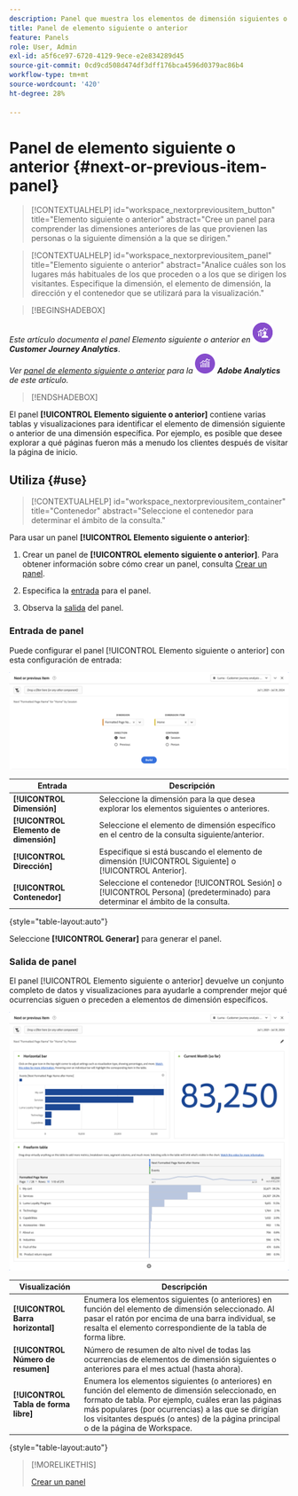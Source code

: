```yaml
---
description: Panel que muestra los elementos de dimensión siguientes o anteriores de una dimensión específica.
title: Panel de elemento siguiente o anterior
feature: Panels
role: User, Admin
exl-id: a5f6ce97-6720-4129-9ece-e2e834289d45
source-git-commit: 0cd9cd508d474df3dff176bca4596d0379ac86b4
workflow-type: tm+mt
source-wordcount: '420'
ht-degree: 28%

---
```


# Panel de elemento siguiente o anterior {#next-or-previous-item-panel}

<!-- markdownlint-disable MD034 -->

>[!CONTEXTUALHELP]
>id="workspace_nextorpreviousitem_button"
>title="Elemento siguiente o anterior"
>abstract="Cree un panel para comprender las dimensiones anteriores de las que provienen las personas o la siguiente dimensión a la que se dirigen."

>[!CONTEXTUALHELP]
>id="workspace_nextorpreviousitem_panel"
>title="Elemento siguiente o anterior"
>abstract="Analice cuáles son los lugares más habituales de los que proceden o a los que se dirigen los visitantes. Especifique la dimensión, el elemento de dimensión, la dirección y el contenedor que se utilizará para la visualización."



<!-- markdownlint-enable MD034 -->

>[!BEGINSHADEBOX]

_Este artículo documenta el panel Elemento siguiente o anterior en_ ![CustomerJourneyAnalytics](/help/assets/icons/CustomerJourneyAnalytics.svg) _**Customer Journey Analytics**_.<br/>_Ver [panel de elemento siguiente o anterior](https://experienceleague.adobe.com/en/docs/analytics/analyze/analysis-workspace/panels/next-previous) para la_ ![versión de Adobe Analytics](/help/assets/icons/AdobeAnalytics.svg) _**Adobe Analytics** de este artículo._

>[!ENDSHADEBOX]

El panel **[!UICONTROL Elemento siguiente o anterior]** contiene varias tablas y visualizaciones para identificar el elemento de dimensión siguiente o anterior de una dimensión específica. Por ejemplo, es posible que desee explorar a qué páginas fueron más a menudo los clientes después de visitar la página de inicio.

## Utiliza {#use}

>[!CONTEXTUALHELP]
>id="workspace_nextorpreviousitem_container"
>title="Contenedor"
>abstract="Seleccione el contenedor para determinar el ámbito de la consulta."

Para usar un panel **[!UICONTROL Elemento siguiente o anterior]**:

1. Crear un panel de **[!UICONTROL elemento siguiente o anterior]**. Para obtener información sobre cómo crear un panel, consulta [Crear un panel](panels.md#create-a-panel).

1. Especifica la [entrada](#panel-input) para el panel.

1. Observa la [salida](#panel-output) del panel.

### Entrada de panel

Puede configurar el panel [!UICONTROL Elemento siguiente o anterior] con esta configuración de entrada:

![Panel de elemento siguiente o anterior](assets/next-or-previous-item.png)

| Entrada | Descripción |
| --- | --- |
| **[!UICONTROL Dimensión]** | Seleccione la dimensión para la que desea explorar los elementos siguientes o anteriores. |
| **[!UICONTROL Elemento de dimensión]** | Seleccione el elemento de dimensión específico en el centro de la consulta siguiente/anterior. |
| **[!UICONTROL Dirección]** | Especifique si está buscando el elemento de dimensión [!UICONTROL Siguiente] o [!UICONTROL Anterior]. |
| **[!UICONTROL Contenedor]** | Seleccione el contenedor [!UICONTROL Sesión] o [!UICONTROL Persona] (predeterminado) para determinar el ámbito de la consulta. |

{style="table-layout:auto"}

Seleccione **[!UICONTROL Generar]** para generar el panel.

### Salida de panel

El panel [!UICONTROL Elemento siguiente o anterior] devuelve un conjunto completo de datos y visualizaciones para ayudarle a comprender mejor qué ocurrencias siguen o preceden a elementos de dimensión específicos.


![Salida de panel siguiente/anterior](assets/next-or-previous-item-output.png)


| Visualización | Descripción |
| --- | --- |
| **[!UICONTROL Barra horizontal]** | Enumera los elementos siguientes (o anteriores) en función del elemento de dimensión seleccionado. Al pasar el ratón por encima de una barra individual, se resalta el elemento correspondiente de la tabla de forma libre. |
| **[!UICONTROL Número de resumen]** | Número de resumen de alto nivel de todas las ocurrencias de elementos de dimensión siguientes o anteriores para el mes actual (hasta ahora). |
| **[!UICONTROL Tabla de forma libre]** | Enumera los elementos siguientes (o anteriores) en función del elemento de dimensión seleccionado, en formato de tabla. Por ejemplo, cuáles eran las páginas más populares (por ocurrencias) a las que se dirigían los visitantes después (o antes) de la página principal o de la página de Workspace. |

{style="table-layout:auto"}


>[!MORELIKETHIS]
>
>[Crear un panel](/help/analysis-workspace/c-panels/panels.md#create-a-panel)
>

